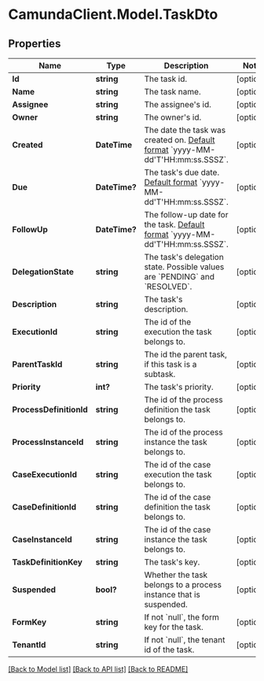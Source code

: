 # CamundaClient.Model.TaskDto
## Properties

Name | Type | Description | Notes
------------ | ------------- | ------------- | -------------
**Id** | **string** | The task id. | [optional] 
**Name** | **string** | The task name. | [optional] 
**Assignee** | **string** | The assignee&#39;s id. | [optional] 
**Owner** | **string** | The owner&#39;s id. | [optional] 
**Created** | **DateTime** | The date the task was created on. [Default format](https://docs.camunda.org/manual/7.14/reference/rest/overview/date-format/) &#x60;yyyy-MM-dd&#39;T&#39;HH:mm:ss.SSSZ&#x60;. | [optional] 
**Due** | **DateTime?** | The task&#39;s due date. [Default format](https://docs.camunda.org/manual/7.14/reference/rest/overview/date-format/) &#x60;yyyy-MM-dd&#39;T&#39;HH:mm:ss.SSSZ&#x60;. | [optional] 
**FollowUp** | **DateTime?** | The follow-up date for the task. [Default format](https://docs.camunda.org/manual/7.14/reference/rest/overview/date-format/) &#x60;yyyy-MM-dd&#39;T&#39;HH:mm:ss.SSSZ&#x60;. | [optional] 
**DelegationState** | **string** | The task&#39;s delegation state. Possible values are &#x60;PENDING&#x60; and &#x60;RESOLVED&#x60;. | [optional] 
**Description** | **string** | The task&#39;s description. | [optional] 
**ExecutionId** | **string** | The id of the execution the task belongs to. | [optional] 
**ParentTaskId** | **string** | The id the parent task, if this task is a subtask. | [optional] 
**Priority** | **int?** | The task&#39;s priority. | [optional] 
**ProcessDefinitionId** | **string** | The id of the process definition the task belongs to. | [optional] 
**ProcessInstanceId** | **string** | The id of the process instance the task belongs to. | [optional] 
**CaseExecutionId** | **string** | The id of the case execution the task belongs to. | [optional] 
**CaseDefinitionId** | **string** | The id of the case definition the task belongs to. | [optional] 
**CaseInstanceId** | **string** | The id of the case instance the task belongs to. | [optional] 
**TaskDefinitionKey** | **string** | The task&#39;s key. | [optional] 
**Suspended** | **bool?** | Whether the task belongs to a process instance that is suspended. | [optional] 
**FormKey** | **string** | If not &#x60;null&#x60;, the form key for the task. | [optional] 
**TenantId** | **string** | If not &#x60;null&#x60;, the tenant id of the task. | [optional] 

[[Back to Model list]](../README.md#documentation-for-models) [[Back to API list]](../README.md#documentation-for-api-endpoints) [[Back to README]](../README.md)


